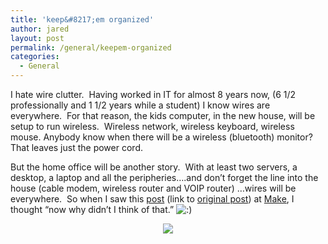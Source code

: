 ```yaml
---
title: 'keep&#8217;em organized'
author: jared
layout: post
permalink: /general/keepem-organized
categories:
  - General
---
```

I hate wire clutter.  Having worked in IT for almost 8 years now, (6 1/2 professionally and 1 1/2 years while a student) I know wires are everywhere.  For that reason, the kids computer, in the new house, will be setup to run wireless.  Wireless network, wireless keyboard, wireless mouse. Anybody know when there will be a wireless (bluetooth) monitor? That leaves just the power cord.

But the home office will be another story.  With at least two servers, a desktop, a laptop and all the peripheries&#8230;.and don&#8217;t forget the line into the house (cable modem, wireless router and VOIP router) &#8230;wires will be everywhere.  So when I saw this [post][1] (link to <a target="_blank" href="http://www.gearfuse.com/diy-declutter-your-desk-using-um-all-of-your-space/">original post</a>) at [Make][2], I thought &#8220;now why didn&#8217;t I think of that.&#8221; <img src="http://jared.ottleys.net/wp-includes/images/smilies/icon_smile.gif" alt=":)" class="wp-smiley" /> 

<div style="text-align: center">
  <img src="http://www.makezine.com/blog/vmardian-03.jpg" />
</div>

 [1]: http://www.makezine.com/blog/archive/2007/02/declutter_your.html "Declutter your Desk"
 [2]: http://www.makezine.com "Make"